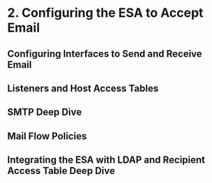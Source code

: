 # 2. Configuring the ESA to Accept Email

## Configuring Interfaces to Send and Receive Email

## Listeners and Host Access Tables

## SMTP Deep Dive

## Mail Flow Policies

## Integrating the ESA with LDAP and Recipient Access Table Deep Dive

